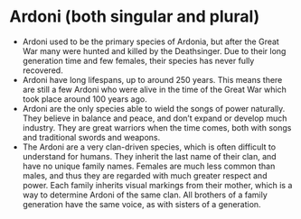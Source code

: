 # Ardoni (both singular and plural)

- Ardoni used to be the primary species of Ardonia, but after the Great War many were hunted and killed by the Deathsinger. Due to their long generation time and few females, their species has never fully recovered.
- Ardoni have long lifespans, up to around 250 years. This means there are still a few Ardoni who were alive in the time of the Great War which took place around 100 years ago.  
- Ardoni are the only species able to wield the songs of power naturally. They believe in balance and peace, and don’t expand or develop much industry. They are great warriors when the time comes, both with songs and traditional swords and weapons.
- The Ardoni are a very clan-driven species, which is often difficult to understand for humans. They inherit the last name of their clan, and have no unique family names. Females are much less common than males, and thus they are regarded with much greater respect and power. Each family inherits visual markings from their mother, which is a way to determine Ardoni of the same clan. All brothers of a family generation have the same voice, as with sisters of a generation.
